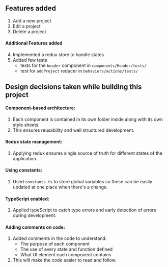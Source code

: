 ## Features added

1. Add a new project
2. Edit a project
3. Delete a project

#### Additional Features added

4. Implemented a redux store to handle states
5. Added few tests
   - tests for the `header` component in `components/Header/tests/`
   - test for `addProject` reducer in `behaviors/actions/tests/`

## Design decisions taken while building this project

#### Component-based architecture:

1. Each component is contained in its own folder inside along with its own style sheets.
2. This ensures reusability and well structured development.

#### Redux state management:

1. Applying redux ensures single source of truth for different states of the application.

#### Using constants:

1. Used `constants.ts` to store global variables so these can be easily updated at one place when there's a change.

#### TypeScript enabled:

1. Applied typeScript to catch type errors and early detection of errors during development.

#### Adding comments on code:

1. Added comments in the code to understand:
   - The purpose of each component
   - The use of every state and function defined
   - What UI element each component contains
2. This will make the code easier to read and follow.
